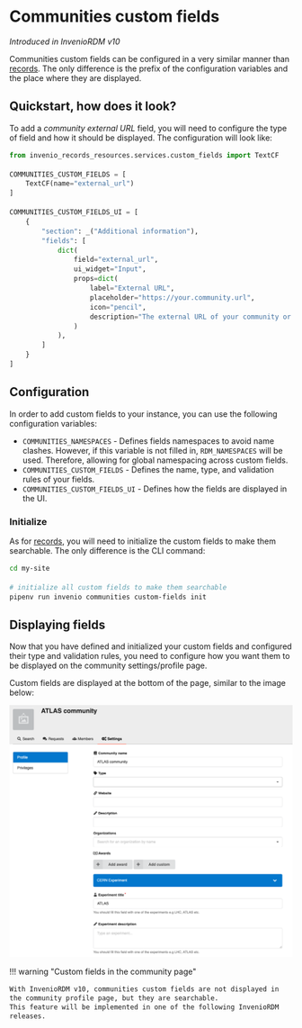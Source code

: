 # Communities custom fields

*Introduced in InvenioRDM v10*

Communities custom fields can be configured in a very similar manner than [records](./records.md).
The only difference is the prefix of the configuration variables and the place where they are
displayed.

## Quickstart, how does it look?

To add a _community external URL_ field, you will need to configure the type of
field and how it should be displayed. The configuration will look like:

```python
from invenio_records_resources.services.custom_fields import TextCF

COMMUNITIES_CUSTOM_FIELDS = [
    TextCF(name="external_url")
]

COMMUNITIES_CUSTOM_FIELDS_UI = [
    {
        "section": _("Additional information"),
        "fields": [
            dict(
                field="external_url",
                ui_widget="Input",
                props=dict(
                    label="External URL",
                    placeholder="https://your.community.url",
                    icon="pencil",
                    description="The external URL of your community or project.",
                )
            ),
        ]
    }
]
```

## Configuration

In order to add custom fields to your instance, you can use the following configuration variables:

- `COMMUNITIES_NAMESPACES` - Defines fields namespaces to avoid name clashes. However, if this variable is not filled in, `RDM_NAMESPACES` will be used. Therefore, allowing for global namespacing across custom fields.
- `COMMUNITIES_CUSTOM_FIELDS` - Defines the name, type, and validation rules of your fields.
- `COMMUNITIES_CUSTOM_FIELDS_UI` - Defines how the fields are displayed in the UI.

### Initialize

As for [records](./records.md#initialize), you will need to initialize the custom fields to
make them searchable. The only difference is the CLI command:

```bash
cd my-site

# initialize all custom fields to make them searchable
pipenv run invenio communities custom-fields init
```

## Displaying fields

Now that you have defined and initialized your custom fields and configured their type and validation rules, you need to configure how you want them to be displayed on the community settings/profile page.

Custom fields are displayed at the bottom of the page, similar to the image below:

![Custom fields in community settings page](../img/community_settings_custom_fields.png)

!!! warning "Custom fields in the community page"

    With InvenioRDM v10, communities custom fields are not displayed in the community profile page, but they are searchable.
    This feature will be implemented in one of the following InvenioRDM releases.
